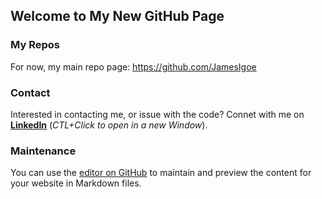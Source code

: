 ## Welcome to My New GitHub Page

### My Repos

For now, my main repo page: https://github.com/JamesIgoe

### Contact

Interested in contacting me, or issue with the code? Connet with me on [**LinkedIn**](https://www.linkedin.com/in/jamesigoe/) (_CTL+Click to open in a new Window_). 

### Maintenance

You can use the [editor on GitHub](https://github.com/JamesIgoe/james-igoe.net/edit/gh-pages/index.md) to maintain and preview the content for your website in Markdown files.
